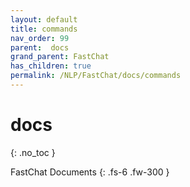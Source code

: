 ```yaml
---
layout: default
title: commands
nav_order: 99
parent:  docs
grand_parent: FastChat
has_children: true
permalink: /NLP/FastChat/docs/commands
---
```


# docs
{: .no_toc }

FastChat Documents
{: .fs-6 .fw-300 }
